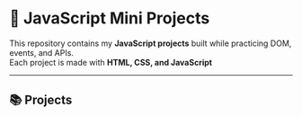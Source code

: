 # 🚀 JavaScript Mini Projects

This repository contains my **JavaScript projects** built while practicing DOM, events, and APIs.  
Each project is made with **HTML, CSS, and JavaScript**

---

## 📚 Projects
